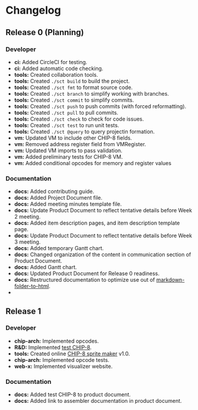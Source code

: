 # Changelog

## Release 0 (Planning)

### Developer

- **ci:** Added CircleCI for testing.
- **ci:** Added automatic code checking.
- **tools:** Created collaboration tools.
- **tools:** Created `./sct build` to build the project.
- **tools:** Created `./sct fmt` to format source code.
- **tools:** Created `./sct branch` to simplify working with branches.
- **tools:** Created `./sct commit` to simplify commits.
- **tools:** Created `./sct push` to push commits (with forced reformatting).
- **tools:** Created `./sct pull` to pull commits.
- **tools:** Created `./sct check` to check for code issues.
- **tools:** Created `./sct test` to run unit tests.
- **tools:** Created `./sct @query` to query projectin formation.
- **vm:** Updated VM to include other CHIP-8 fields.
- **vm:** Removed address register field from VMRegister.
- **vm:** Updated VM imports to pass validation.
- **vm:** Added preliminary tests for CHIP-8 VM.
- **vm:** Added conditional opcodes for memory and register values

### Documentation

- **docs:** Added contributing guide.
- **docs:** Added Project Document file.
- **docs:** Added meeting minutes template file.
- **docs:** Update Product Document to reflect tentative details before Week 2 meeting.
- **docs:** Added item description pages, and item description template page.
- **docs:** Update Product Document to reflect tentative details before Week 3 meeting.
- **docs:** Added temporary Gantt chart.
- **docs:** Changed organization of the content in communication section of Product Document.
- **docs:** Added Gantt chart.
- **docs:** Updated Product Document for Release 0 readiness.
- **docs:** Restructured documentation to optimize use out of [markdown-folder-to-html](https://github.com/joakin/markdown-folder-to-html).
- 
## Release 1

### Developer

- **chip-arch:** Implemented opcodes.
- **R&D:** Implemented [test CHIP-8](https://macedir.github.io/chip8/).
- **tools:** Created online [CHIP-8 sprite maker](https://macedir.github.io/CHIP8-SpriteMaker/) v1.0.
- **chip-arch:** Implemented opcode tests.
- **web-x:** Implemented visualizer website.

### Documentation

- **docs:** Added test CHIP-8 to product document.
- **docs:** Added link to assembler documentation in product document.